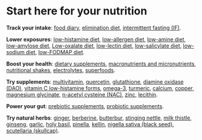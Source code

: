 # Start here for your nutrition

**Track your intake**:
[food diary](../food-diary/),
[elimination diet](../elimination-diet/),
[intermittent fasting (IF)](../intermittent-fasting/).

**Lower exposures**:
[low-histamine diet](topics/low-histamine-diet/),
[low-allergen diet](topics/low-allergen-diet/),
[low-amine diet](topics/low-amine-diet/),
[low-amylose diet](topics/low-amylose-diet/),
[Low-oxalate diet](topics/low-oxalate-diet/),
[low-lectin diet](topics/low-lectin-diet/),
[low-salicylate diet](topics/low-salicylate-diet/),
[low-sodium diet](topics/low-sodium-diet/),
[low-FODMAP diet](topics/low-fodmap-diet/).

**Boost your health**:
[dietary supplements](../dietary-supplements/),
[macronutrients and micronutrients](../macronutrients-and-micronutrients/),
[nutritional shakes](../nutritional-shakes/),
[electrolytes](../electrolytes/),
[superfoods](../superfoods/).

**Try supplements**:
[multivitamin](../multivitamin/),
[quercetin](../quercetin/),
[glutathione](../glutathione/),
[diamine oxidase (DAO)](../diamine-oxidase/),
[vitamin C low-histamine forms](../vitamin-c-low-histamine-forms/),
[omega-3](../omega-3/),
[turmeric](../turmeric/),
[calcium](../calcium/),
[copper](../copper/),
[magnesium glycinate](../magnesium-glycinate/),
[n-acetyl cysteine (NAC)](../n-acetyl-cysteine/),
[zinc](../zinc/),
[lecithin](../lecithin/).

**Power your gut**:
[prebiotic supplements](../prebiotic-supplements/),
[probiotic supplements](../probiotic-supplements/).

**Try natural herbs**:
[ginger](../ginger/),
[berberine](../berberine/),
[butterbur](../butterbur/),
[stinging nettle](../stinging-nettle/),
[milk thistle](../milk-thistle/),
[ginseng](../ginseng/),
[garlic](../garlic/),
[holy basil](../holy-basil/),
[pinella](topics/pinella/),
[kellin](topics/khellin/),
[nigella sativa (black seed)](topics/nigella-sativa/),
[scutellaria (skullcap)](topics/scutellaria/).
